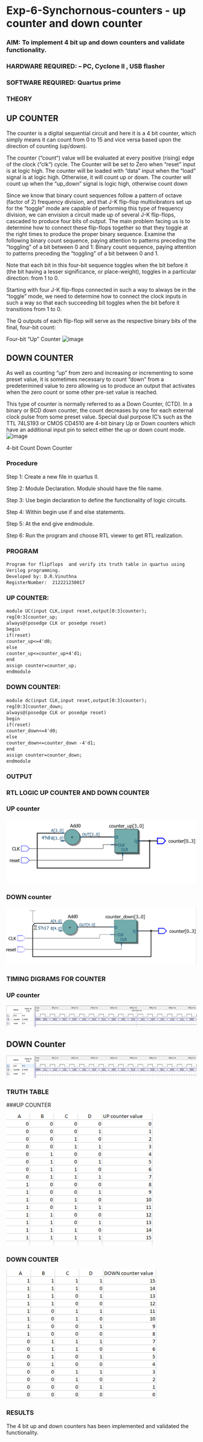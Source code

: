 # Exp-6-Synchornous-counters - up counter and down counter 
### AIM: To implement 4 bit up and down counters and validate  functionality.
### HARDWARE REQUIRED:  – PC, Cyclone II , USB flasher
### SOFTWARE REQUIRED:   Quartus prime
### THEORY 

## UP COUNTER 
The counter is a digital sequential circuit and here it is a 4 bit counter, which simply means it can count from 0 to 15 and vice versa based upon the direction of counting (up/down). 

The counter (“count“) value will be evaluated at every positive (rising) edge of the clock (“clk“) cycle.
The Counter will be set to Zero when “reset” input is at logic high.
The counter will be loaded with “data” input when the “load” signal is at logic high. Otherwise, it will count up or down.
The counter will count up when the “up_down” signal is logic high, otherwise count down

Since we know that binary count sequences follow a pattern of octave (factor of 2) frequency division, and that J-K flip-flop multivibrators set up for the “toggle” mode are capable of performing this type of frequency division, we can envision a circuit made up of several J-K flip-flops, cascaded to produce four bits of output.
The main problem facing us is to determine how to connect these flip-flops together so that they toggle at the right times to produce the proper binary sequence.
Examine the following binary count sequence, paying attention to patterns preceding the “toggling” of a bit between 0 and 1:
Binary count sequence, paying attention to patterns preceding the “toggling” of a bit between 0 and 1.

Note that each bit in this four-bit sequence toggles when the bit before it (the bit having a lesser significance, or place-weight), toggles in a particular direction: from 1 to 0.



 
 

Starting with four J-K flip-flops connected in such a way to always be in the “toggle” mode, we need to determine how to connect the clock inputs in such a way so that each succeeding bit toggles when the bit before it transitions from 1 to 0.

The Q outputs of each flip-flop will serve as the respective binary bits of the final, four-bit count:

 
 

Four-bit “Up” Counter
![image](https://user-images.githubusercontent.com/36288975/169644758-b2f4339d-9532-40c5-af40-8f4f8c942e2c.png)



## DOWN COUNTER 

As well as counting “up” from zero and increasing or incrementing to some preset value, it is sometimes necessary to count “down” from a predetermined value to zero allowing us to produce an output that activates when the zero count or some other pre-set value is reached.

This type of counter is normally referred to as a Down Counter, (CTD). In a binary or BCD down counter, the count decreases by one for each external clock pulse from some preset value. Special dual purpose IC’s such as the TTL 74LS193 or CMOS CD4510 are 4-bit binary Up or Down counters which have an additional input pin to select either the up or down count mode.
![image](https://user-images.githubusercontent.com/36288975/169644844-1a14e123-7228-4ed8-81a9-eb937dff4ac8.png)


4-bit Count Down Counter
### Procedure
 Step 1:
Create a new file in quartus II.

 Step 2:
Module Declaration. Module should have the file name.

Step 3:
Use begin declaration to define the functionality of logic circuits.

Step 4:
Within begin use if and else statements.

Step 5:
At the end give endmodule.

Step 6:
Run the program and choose RTL viewer to get RTL realization.



### PROGRAM 
```
Program for flipflops  and verify its truth table in quartus using Verilog programming.
Developed by: D.R.Vinuthna
RegisterNumber:  212221230017
```


### UP COUNTER:
```
module UC(input CLK,input reset,output[0:3]counter);
reg[0:3]counter_up;
always@(posedge CLK or posedge reset)
begin 
if(reset)
counter_up<=4'd0;
else
counter_up<=counter_up+4'd1;
end
assign counter=counter_up;
endmodule
```

### DOWN COUNTER:
```
module dc(input CLK,input reset,output[0:3]counter);
reg[0:3]counter_down;
always@(posedge CLK or posedge reset)
begin 
if(reset)
counter_down<=4'd0;
else
counter_down<=counter_down -4'd1;
end
assign counter=counter_down;
endmodule
```

### OUTPUT
### RTL LOGIC UP COUNTER AND DOWN COUNTER 
### UP counter
![OUTPUT](https://github.com/VINUTHNA-2004/Exp-7-Synchornous-counters-/blob/main/UC.png?raw=true)

### DOWN counter
![OUTPUT](https://github.com/VINUTHNA-2004/Exp-7-Synchornous-counters-/blob/main/dc.png?raw=true)


### TIMING DIGRAMS FOR COUNTER  
### UP counter
![OUTPUT](https://github.com/VINUTHNA-2004/Exp-7-Synchornous-counters-/blob/main/UC1.png?raw=true)

## DOWN Counter
![OUTPUT](https://github.com/VINUTHNA-2004/Exp-7-Synchornous-counters-/blob/main/dc1.png?raw=true)




### TRUTH TABLE 
###UP COUNTER

![OUTPUT](https://github.com/VINUTHNA-2004/Exp-7-Synchornous-counters-/blob/main/up.png?raw=true)

### DOWN COUNTER

![OUTPUT](https://github.com/VINUTHNA-2004/Exp-7-Synchornous-counters-/blob/main/down.png?raw=true)




### RESULTS 
The 4 bit up and down counters has been implemented and validated the functionality.
